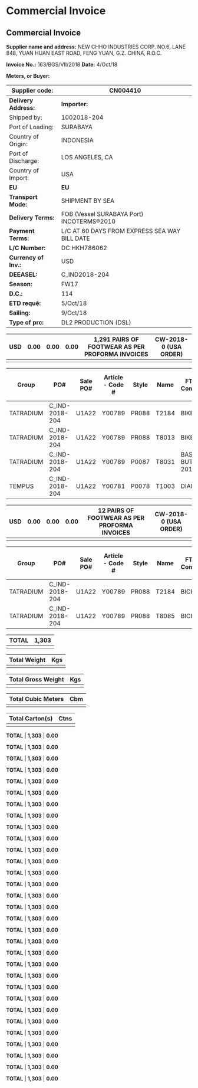 # Commercial Invoice

## Commercial Invoice

**Supplier name and address:** NEW CHHO INDUSTRIES CORP. NO.6, LANE 848, YUAN HUAN EAST ROAD, FENG YUAN, G.Z. CHINA, R.O.C.

**Invoice No.:** 163/BGS/VII/2018 **Date:** 4/Oct/18

**Meters, or Buyer:**

|  Supplier code: | CN004410  |
| --- | --- |
|  **Delivery Address:** | **Importer:**  |
|  Shipped by: | 1002018-204  |
|  Port of Loading: | SURABAYA  |
|  Country of Origin: | INDONESIA  |
|  Port of Discharge: | LOS ANGELES, CA  |
|  Country of Import: | USA  |
|  **EU** | **EU**  |
|  **Transport Mode:** | SHIPMENT BY SEA  |
|  **Delivery Terms:** | FOB (Vessel SURABAYA Port) INCOTERMS®2010  |
|  **Payment Terms:** | L/C AT 60 DAYS FROM EXPRESS SEA WAY BILL DATE  |
|  **L/C Number:** | DC HKH786062  |
|  **Currency of Inv.:** | USD  |
|  **DEEASEL:** | C_IND2018-204  |
|  **Season:** | FW17  |
|  **D.C.:** | 114  |
|  **ETD requē:** | 5/Oct/18  |
|  **Sailing:** | 9/Oct/18  |
|  **Type of prc:** | DL2 PRODUCTION (DSL)  |

|  **USD** | **0.00** | **0.00** | **0.00** | **1,291 PAIRS OF FOOTWEAR AS PER PROFORMA INVOICES** | **CW-2018-0 (USA ORDER)**  |
| --- | --- | --- | --- | --- | --- |
|  |   |   |   |   |   |

|  **Group** | **PO#** | **Sale PO#** | **Article - Code #** | **Style** | **Name** | **FTW Sole Composition** | **Full Material Description (incl.** | **Qty (PRS)** | **Unit Price (USD)** | **Amount (USD)**  |
| --- | --- | --- | --- | --- | --- | --- | --- | --- | --- | --- |
|  TATRADIUM | C_IND-2018-204 | U1A22 | Y00789 | PR088 | T2184 | BIKERINO | 100% RUBBER | 100% | 250 | 0.00  |
|  TATRADIUM | C_IND-2018-204 | U1A22 | Y00789 | PR088 | T8013 | BIKERINO | 100% RUBBER | 100% | 329 | 0.00  |
|  TATRADIUM | C_IND-2018-204 | U1A22 | Y00789 | P0087 | T8031 | BASKET BUTCH 2018 | 100% RUBBER | 100% | 572 | 0.00  |
|  TEMPUS | C_IND-2018-204 | U1A22 | Y00781 | P0078 | T1003 | DIAMOND | 100% Rubber | 100% | 140 | 0.00  |

|  **USD** | **0.00** | **0.00** | **0.00** | **12 PAIRS OF FOOTWEAR AS PER PROFORMA INVOICES** | **CW-2018-0 (USA ORDER)**  |
| --- | --- | --- | --- | --- | --- |
|  |   |   |   |   |   |

|  **Group** | **PO#** | **Sale PO#** | **Article - Code #** | **Style** | **Name** | **FTW Sole Composition** | **Full Material Description (incl.** | **Qty (PRS)** | **Unit Price (USD)** | **Amount (USD)**  |
| --- | --- | --- | --- | --- | --- | --- | --- | --- | --- | --- |
|  TATRADIUM | C_IND-2018-204 | U1A22 | Y00789 | PR088 | T2184 | BICHUKKA | 100% RUBBER | 100% | 6 | 0.00  |
|  TATRADIUM | C_IND-2018-204 | U1A22 | Y00789 | PR088 | T8085 | BICHUKKA | 100% RUBBER | 100% | 8 | 0.00  |

|  **TOTAL** | **1,303**  |
| --- | --- |
|  |   |

|  **Total Weight** | **Kgs**  |
| --- | --- |
|  |   |

|  **Total Gross Weight** | **Kgs**  |
| --- | --- |
|  |   |

|  **Total Cubic Meters** | **Cbm**  |
| --- | --- |
|  |   |

|  **Total Carton(s)** | **Ctns**  |
| --- | --- |
|  |   |

**TOTAL** | **1,303** | **0.00**

**TOTAL** | **1,303** | **0.00**

**TOTAL** | **1,303** | **0.00**

**TOTAL** | **1,303** | **0.00**

**TOTAL** | **1,303** | **0.00**

**TOTAL** | **1,303** | **0.00**

**TOTAL** | **1,303** | **0.00**

**TOTAL** | **1,303** | **0.00**

**TOTAL** | **1,303** | **0.00**

**TOTAL** | **1,303** | **0.00**

**TOTAL** | **1,303** | **0.00**

**TOTAL** | **1,303** | **0.00**

**TOTAL** | **1,303** | **0.00**

**TOTAL** | **1,303** | **0.00**

**TOTAL** | **1,303** | **0.00**

**TOTAL** | **1,303** | **0.00**

**TOTAL** | **1,303** | **0.00**

**TOTAL** | **1,303** | **0.00**

**TOTAL** | **1,303** | **0.00**

**TOTAL** | **1,303** | **0.00**

**TOTAL** | **1,303** | **0.00**

**TOTAL** | **1,303** | **0.00**

**TOTAL** | **1,303** | **0.00**

**TOTAL** | **1,303** | **0.00**

**TOTAL** | **1,303** | **0.00**

**TOTAL** | **1,303** | **0.00**

**TOTAL** | **1,303** | **0.00**

**TOTAL** | **1,303** | **0.00**

**TOTAL** | **1,303** | **0.00**

**TOTAL** | **1,303** | **0.00**

**TOTAL** | **1,303** | **0.00**

